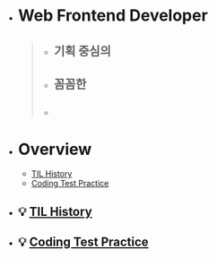 - # Web Frontend Developer

  > - ## 기획 중심의
  >
  > - ## 꼼꼼한
  >
  > - ## 

- # Overview
  - [TIL History](https://github.com/PhilosopherProgrammer/TILHistory)
  - [Coding Test Practice](https://github.com/PhilosopherProgrammer/CodingTestPractice)

<!--
  - [Clone Coding](#Clone-Coding)
  - [Challenge](#Challenge)
  - [Side Project](#side-project)
-->


- ## :bulb: [TIL History](https://github.com/PhilosopherProgrammer/TILHistory)
- ## :bulb: [Coding Test Practice](https://github.com/PhilosopherProgrammer/CodingTestPractice)

<!--
- ## Clone Coding

  - ###
  - ###

- ## Challenge

  - ### Frontend Mentor
    - ####
  - ### Programmers
        - ####
-->

